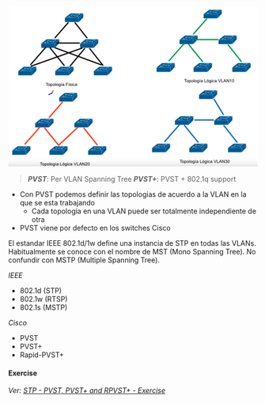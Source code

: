 
![](../_anexos_/Screenshot%20from%202024-01-04%2015-42-52.png)

> _**PVST**_: Per VLAN Spanning Tree
> _**PVST+**_: PVST + 802.1q support

- Con PVST podemos definir las topologias de acuerdo a la VLAN en la que se esta trabajando
	- Cada topologia en una VLAN puede ser totalmente independiente de otra 
- PVST viene por defecto en los switches Cisco

El estandar IEEE 802.1d/1w define una instancia de STP en todas las VLANs.
Habitualmente se conoce con el nombre de MST (Mono Spanning Tree). No confundir con MSTP (Multiple Spanning Tree).

_IEEE_
- 802.1d (STP)
- 802.1w (RTSP)
- 802.1s (MSTP)

_Cisco_
- PVST
- PVST+
- Rapid-PVST+

#### Exercise
_Ver: [STP - PVST, PVST+ and RPVST+ - Exercise](STP%20-%20PVST,%20PVST+%20and%20RPVST+%20-%20Exercise.md)_